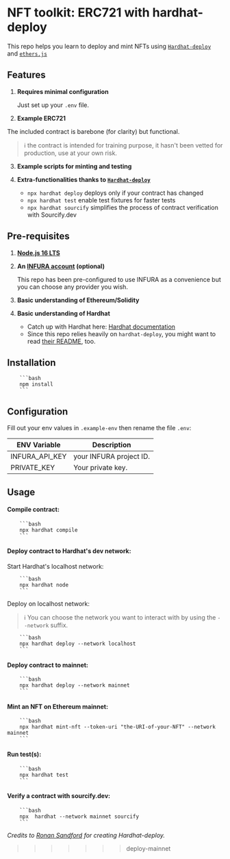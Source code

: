 # NFT toolkit: ERC721 with hardhat-deploy

This repo helps you learn to deploy and mint NFTs using [`Hardhat-deploy`](https://github.com/wighawag/hardhat-deploy) and [`ethers.js`](https://docs.ethers.io)

## Features

1. **Requires minimal configuration**

   Just set up your `.env` file.

2. **Example ERC721**

The included contract is barebone (for clarity) but functional.

> :information_source: the contract is intended for training purpose, it hasn't been vetted for production, use at your own risk.

3. **Example scripts for minting and testing**

4. **Extra-functionalities thanks to [`Hardhat-deploy`](https://github.com/wighawag/hardhat-deploy)**
   - `npx hardhat deploy` deploys only if your contract has changed
   - `npx hardhat test` enable test fixtures for faster tests
   - `npx hardhat sourcify` simplifies the process of contract verification with Sourcify.dev

## Pre-requisites

1. **[Node.js 16 LTS](https://nodejs.org/en/download/)**

2. **An [INFURA account](https://infura.io/) (optional)**

   This repo has been pre-configured to use INFURA as a convenience but you can choose any provider you wish.

3. **Basic understanding of Ethereum/Solidity**

4. **Basic understanding of Hardhat**

   - Catch up with Hardhat here: [Hardhat documentation](https://hardhat.org/getting-started/)
   - Since this repo relies heavily on `hardhat-deploy`, you might want to read [their README](https://github.com/wighawag/hardhat-deploy#readme), too.

## Installation

        ```bash
        npm install
        ```

## Configuration

Fill out your env values in `.example-env` then rename the file `.env`:

| ENV Variable   | Description             |
| -------------- | ----------------------- |
| INFURA_API_KEY | your INFURA project ID. |
| PRIVATE_KEY    | Your private key.       |

## Usage

#### Compile contract:

        ```bash
        npx hardhat compile
        ```

#### Deploy contract to Hardhat's dev network:

Start Hardhat's localhost network:

        ```bash
        npx hardhat node
        ```

Deploy on localhost network:

> :information_source: You can choose the network you want to interact with by using the `--network` suffix.

        ```bash
        npx hardhat deploy --network localhost
        ```

#### Deploy contract to mainnet:

        ```bash
        npx hardhat deploy --network mainnet
        ```

#### Mint an NFT on Ethereum mainnet:

        ```bash
        npx hardhat mint-nft --token-uri "the-URI-of-your-NFT" --network mainnet
        ```

#### Run test(s):

        ```bash
        npx hardhat test
        ```

#### Verify a contract with sourcify.dev:

        ```bash
        npx  hardhat --network mainnet sourcify
        ```

_Credits to [Ronan Sandford](https://github.com/wighawag) for creating Hardhat-deploy._

> > > > > > > deploy-mainnet
